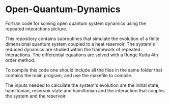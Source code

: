 # Open-Quantum-Dynamics
Fortran code for solving open quantum system dynamics using the repeated interactions picture. 

This repository contains subroutines that simulate the evolution of a finite dimensional quantum system 
coupled to a heat reservoir. The system's reduced dynamics are studied within the framework of repeated 
interactions. The differential equations are solved with a Runge Kutta 4th order method.

To compile this code one should include all the files in the same folder that contains the main program,
and use the makefile to compile. 

The inputs needed to calculate the system's evolution are the initial state, hamiltonian, reservoir state and hamiltonian
and the interaction that couples the system and the reservoir.
